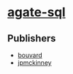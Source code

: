 # [agate-sql](https://pypi.org/project/agate-sql)



## Publishers
- [bouvard](https://pypi.org/user/bouvard)
- [jpmckinney](https://pypi.org/user/jpmckinney)

